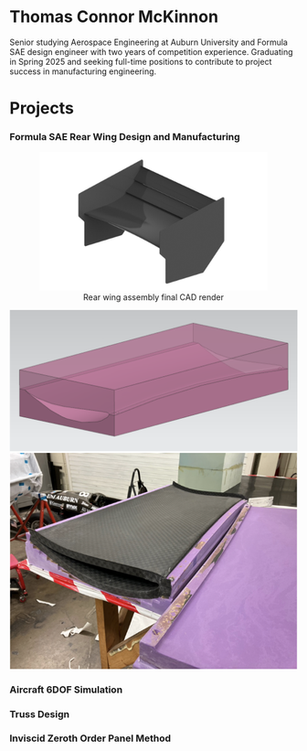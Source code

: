 # Thomas Connor McKinnon

Senior studying Aerospace Engineering at Auburn University and Formula SAE design engineer with two years of competition experience. Graduating in Spring 2025 and seeking full-time positions to contribute to project success in manufacturing engineering.

# Projects
### Formula SAE Rear Wing Design and Manufacturing

<center>
	<figure>
	    <img src="Formula_SAE/final_render.png" width="400"
	         alt="final_render">
	    <figcaption>Rear wing assembly final CAD render</figcaption>
	</figure>
</center>

![mold_design](Formula_SAE/mold_design.png)
![cured_wing](Formula_SAE/cured_wing_main.png)
### Aircraft 6DOF Simulation

### Truss Design

### Inviscid Zeroth Order Panel Method





